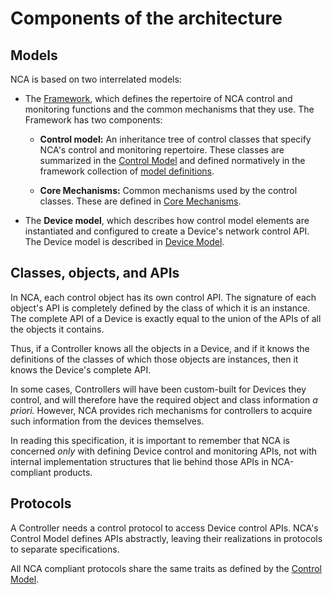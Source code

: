 # Components of the architecture

## Models

NCA is based on two interrelated models:

- The [Framework](https://specs.amwa.tv/ms-05-02), which defines the repertoire of NCA control and monitoring functions and the common mechanisms that they use. The Framework has two components:

  - **Control model:** An inheritance tree of control classes that specify NCA's control and monitoring repertoire. These classes are summarized in the [Control Model](Control%20Model.md) and defined normatively in the framework collection of [model definitions](https://specs.amwa.tv/ms-05-02/branches/v1.0-dev/docs/Framework.html).

  - **Core Mechanisms:** Common mechanisms used by the control classes. These are defined in [Core Mechanisms](Core%20Mechanisms.md).

- The **Device model**, which describes how control model elements are instantiated and configured to create a Device's network control API. The Device model is described in [Device Model](Device%20Model.md).

## Classes, objects, and APIs

In NCA, each control object has its own control API. The signature of each object's API is completely defined by the class of which it is an instance. The complete API of a Device is exactly equal to the union of the APIs of all the objects it contains.

Thus, if a Controller knows all the objects in a Device, and if it knows the definitions of the classes of which those objects are instances, then it knows the Device's complete API.

In some cases, Controllers will have been custom-built for Devices they control, and will therefore have the required object and class information _a priori._ However, NCA provides rich mechanisms for controllers to acquire such information from the devices themselves.

In reading this specification, it is important to remember that NCA is concerned _only_ with defining Device control and monitoring APIs, not with internal implementation structures that lie behind those APIs in NCA-compliant products.

## Protocols

A Controller needs a control protocol to access Device control APIs. NCA's Control Model defines APIs abstractly, leaving their realizations in protocols to separate specifications.

All NCA compliant protocols share the same traits as defined by the [Control Model](Control%20Model.md).
